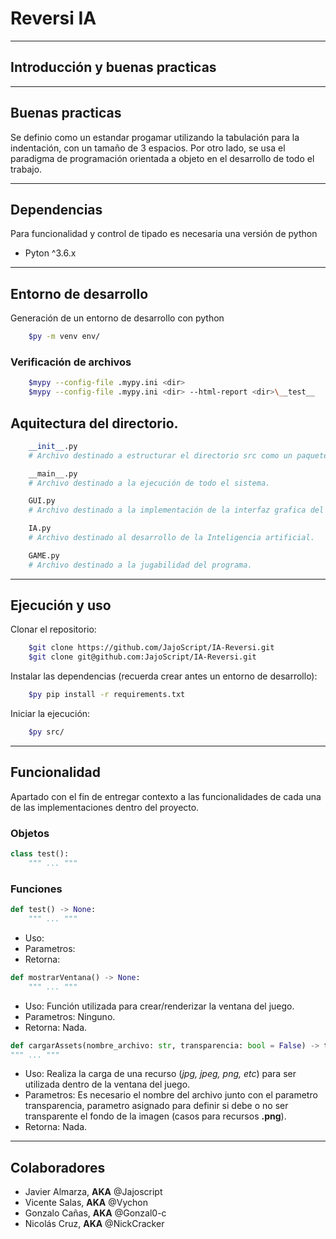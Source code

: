 # Reversi IA

---
## Introducción y buenas practicas

---
## Buenas practicas
Se definio como un estandar progamar utilizando la tabulación para la indentación, con un tamaño de 3 espacios.
Por otro lado, se usa el paradigma de programación orientada a objeto en el desarrollo de todo el trabajo.

---
## Dependencias
Para funcionalidad y control de tipado es necesaria una versión de python 

*  Pyton ^3.6.x


---
## Entorno de desarrollo

Generación de un entorno de desarrollo con python
```bash
	$py -m venv env/
```

### Verificación de archivos

```bash
	$mypy --config-file .mypy.ini <dir>
	$mypy --config-file .mypy.ini <dir> --html-report <dir>\__test__
```


## Aquitectura del directorio.

```py
	__init__.py
	# Archivo destinado a estructurar el directorio src como un paquete.
```

```py
	__main__.py
	# Archivo destinado a la ejecución de todo el sistema.
```

```py
	GUI.py
	# Archivo destinado a la implementación de la interfaz grafica del usuario.
```

```py
	IA.py
	# Archivo destinado al desarrollo de la Inteligencia artificial.
```

```py
	GAME.py
	# Archivo destinado a la jugabilidad del programa.
```

---
## Ejecución y uso

Clonar el repositorio:
```bash
	$git clone https://github.com/JajoScript/IA-Reversi.git
	$git clone git@github.com:JajoScript/IA-Reversi.git
```

Instalar las dependencias (recuerda crear antes un entorno de desarrollo):
```bash
	$py pip install -r requirements.txt
```

Iniciar la ejecución:
```bash
	$py src/
```

---
## Funcionalidad
Apartado con el fin de entregar contexto a las funcionalidades de cada una de las implementaciones dentro del proyecto.

### Objetos
```python
class test():
	""" ... """
```

### Funciones
```python
def test() -> None:
	""" ... """
```
*  Uso:
*  Parametros:
*  Retorna:

```python
def mostrarVentana() -> None:
	""" ... """
```
*  Uso: Función utilizada para crear/renderizar la ventana del juego.
*  Parametros: Ninguno.
*  Retorna: Nada.

```python
def cargarAssets(nombre_archivo: str, transparencia: bool = False) -> typing.Any:
""" ... """
```
*  Uso: Realiza la carga de una recurso (*jpg, jpeg, png, etc*) para ser utilizada dentro de la ventana del juego.
*  Parametros: Es necesario el nombre del archivo junto con el parametro transparencia, parametro asignado para definir si debe o no ser transparente el fondo de la imagen (casos para recursos **.png**).
*  Retorna: Nada.

---
## Colaboradores
*  Javier Almarza, **AKA** @Jajoscript
*  Vicente Salas, **AKA** @Vychon
*  Gonzalo Cañas, **AKA** @Gonzal0-c
*  Nicolás Cruz, **AKA** @NickCracker
